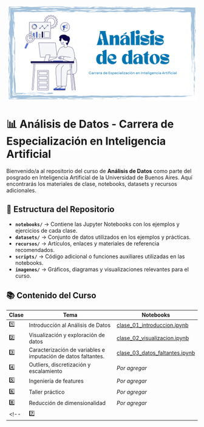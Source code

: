
![](https://github.com/FIUBA-Posgrado-Inteligencia-Artificial/CEIA_Analisis_de_datos/blob/main/banner.png)

# 📊 Análisis de Datos - Carrera de Especialización en Inteligencia Artificial

Bienvenido/a al repositorio del curso de **Análisis de Datos** como parte del posgrado en Inteligencia Artificial de la Universidad de Buenos Aires. Aquí encontrarás los materiales de clase, notebooks, datasets y recursos adicionales.

## 📂 Estructura del Repositorio

- **`notebooks/`** → Contiene las Jupyter Notebooks con los ejemplos y ejercicios de cada clase.
- **`datasets/`** → Conjunto de datos utilizados en los ejemplos y prácticas.
- **`recursos/`** → Artículos, enlaces y materiales de referencia recomendados.
- **`scripts/`** → Código adicional o funciones auxiliares utilizadas en las notebooks.
- **`imagenes/`** → Gráficos, diagramas y visualizaciones relevantes para el curso.

## 📚 Contenido del Curso

| Clase | Tema | Notebooks |
|--------|-----------------------------|-----------------------------|
| 1️⃣ | Introducción al Análisis de Datos | [clase_01_introduccion.ipynb](notebooks/clase_01_introduccion.ipynb) |
| 2️⃣ | Visualización y exploración de datos | [clase_02_visualizacion.ipynb](notebooks/clase_02_preprocesamiento.ipynb) |
| 3️⃣ | Caracterización de variables e imputación de datos faltantes. | [clase_03_datos_faltantes.ipynb](notebooks/clase_03_visualizacion.ipynb) |
| 4️⃣ | Outliers, discretización y escalamiento | _Por agregar_ |
| 5️⃣ | Ingeniería de features | _Por agregar_ |
| 6️⃣ | Taller práctico | _Por agregar_ |
| 8️⃣ | Reducción de dimensionalidad | _Por agregar_ |
<!--  | 7️⃣ |  | _Por agregar_ | -->



<!-- ## ⚙️ Instalación y Configuración del Entorno

Este curso recomienda usar Poetry con venv para gestionar dependencias y entornos virtuales. Como alternativa a venv se puede usar Conda.

### 🔹 Opción 1: Usar Poetry + Python venv (Recomendado)

1. Instalar Poetry: [Instrucciones] (https://python-poetry.org/docs/#installing-with-the-official-installer)

### 🔹 Opción 2: Usar Poetry + Conda-->
